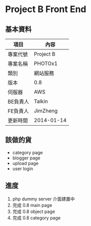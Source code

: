 ﻿# Project B Front End 

## 基本資料

項目		| 內容
-----------	| ----
專案代號	| Project B
專案名稱 	| PHOTOx1
類別 		| 網站服務
版本 		| 0.8
伺服器 		| AWS
BE負責人	| Talkin
FE負責人	| JimZheng
更新時間	| 2014-01-14

## 該做的貨

* category page
* blogger page
* upload page
* user login

## 進度

1. php dummy server 介面建置中
1. 完成 0.8 main page
1. 完成 0.8 object page 
1. 完成 0.8 category page 
